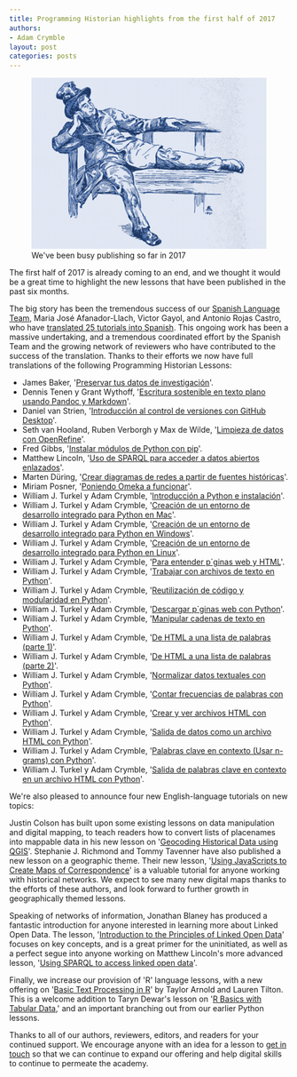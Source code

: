 ```yaml
---
title: Programming Historian highlights from the first half of 2017
authors: 
- Adam Crymble
layout: post
categories: posts 
---
```



<p><figure><img src="/images/roundup2017a/roundup2017a.png" alt=""/><figcaption>
    We've been busy publishing so far in 2017</figcaption></figure></p>

The first half of 2017 is already coming to an end, and we thought it would be a great time to highlight the new lessons that have been published in the past six months.

The big story has been the tremendous success of our [Spanish Language Team](http://programminghistorian.org/posts/announcing-new-team-spanish-language-editors), Maria Jos&eacute; Afanador-Llach, Victor Gayol, and Antonio Rojas Castro, who have [translated 25 tutorials into Spanish](http://programminghistorian.org/es/lecciones/). This ongoing work has been a massive undertaking, and a tremendous coordinated effort by the Spanish Team and the growing network of reviewers who have contributed to the success of the translation. Thanks to their efforts we now have full translations of the following Programming Historian Lessons:

* James Baker, '[Preservar tus datos de investigaci&oacute;n](http://programminghistorian.org/es/lecciones/preservar-datos-de-investigacion)'.
* Dennis Tenen y Grant Wythoff, '[Escritura sostenible en texto plano usando Pandoc y Markdown](http://programminghistorian.org/es/lecciones/escritura-sostenible-usando-pandoc-y-markdown)'.
* Daniel van Strien, '[Introducci&oacute;n al control de versiones con GitHub Desktop](http://programminghistorian.org/es/lecciones/introduccion-control-versiones-github-desktop)'.
* Seth van Hooland, Ruben Verborgh y Max de Wilde, '[Limpieza de datos con OpenRefine](http://programminghistorian.org/es/lecciones/limpieza-de-datos-con-OpenRefine)'.
* Fred Gibbs, '[Instalar m&oacute;dulos de Python con pip](http://programminghistorian.org/es/lecciones/instalar-modulos-python-pip)'.
* Matthew Lincoln, '[Uso de SPARQL para acceder a datos abiertos enlazados](http://programminghistorian.org/es/lecciones/sparql-datos-abiertos-enlazados)'.
* Marten D&uuml;ring, '[Crear diagramas de redes a partir de fuentes hist&oacute;ricas](http://programminghistorian.org/es/lecciones/creando-diagramas-de-redes-desde-fuentes-historicas)'.
* Miriam Posner, '[Poniendo Omeka a funcionar](http://programminghistorian.org/es/lecciones/poniendo-omeka-a-funcionar)'.
* William J. Turkel y Adam Crymble, '[Introducci&oacute;n a Python e instalaci&oacute;n](http://programminghistorian.org/es/lecciones/introduccion-e-instalacion)'.
* William J. Turkel y Adam Crymble, '[Creaci&oacute;n de un entorno de desarrollo integrado para Python en Mac](http://programminghistorian.org/es/lecciones/instalacion-mac)'.
* William J. Turkel y Adam Crymble, '[Creaci&oacute;n de un entorno de desarrollo integrado para Python en Windows](http://programminghistorian.org/es/lecciones/instalacion-windows)'.
* William J. Turkel y Adam Crymble, '[Creaci&oacute;n de un entorno de desarrollo integrado para Python en Linux](http://programminghistorian.org/es/lecciones/instalacion-linux)'.
* William J. Turkel y Adam Crymble, '[Para entender p&acute;ginas web y HTML](http://programminghistorian.org/es/lecciones/ver-archivos-html)'.
* William J. Turkel y Adam Crymble, '[Trabajar con archivos de texto en Python](http://programminghistorian.org/es/lecciones/trabajar-con-archivos-de-texto)'.
* William J. Turkel y Adam Crymble, '[Reutilizaci&oacute;n de c&oacute;digo y modularidad en Python](http://programminghistorian.org/es/lecciones/reutilizacion-de-codigo-y-modularidad)'.
* William J. Turkel y Adam Crymble, '[Descargar p&acute;ginas web con Python](http://programminghistorian.org/es/lecciones/trabajar-con-paginas-web)'.
* William J. Turkel y Adam Crymble, '[Manipular cadenas de texto en Python](http://programminghistorian.org/es/lecciones/manipular-cadenas-de-caracteres-en-python)'.
* William J. Turkel y Adam Crymble, '[De HTML a una lista de palabras (parte 1)](http://programminghistorian.org/es/lecciones/de-html-a-lista-de-palabras-1)'.
* William J. Turkel y Adam Crymble, '[De HTML a una lista de palabras (parte 2)](http://programminghistorian.org/es/lecciones/de-html-a-lista-de-palabras-2)'.
* William J. Turkel y Adam Crymble, '[Normalizar datos textuales con Python](http://programminghistorian.org/es/lecciones/normalizar-datos)'.
* William J. Turkel y Adam Crymble, '[Contar frecuencias de palabras con Python](http://programminghistorian.org/es/lecciones/contar-frecuencias)'.
* William J. Turkel y Adam Crymble, '[Crear y ver archivos HTML con Python](http://programminghistorian.org/es/lecciones/crear-y-ver-archivos-html-con-python)'.
* William J. Turkel y Adam Crymble, '[Salida de datos como un archivo HTML con Python](http://programminghistorian.org/es/lecciones/salida-de-datos-como-archivo-html)'.
* William J. Turkel y Adam Crymble, '[Palabras clave en contexto (Usar n-grams) con Python](http://programminghistorian.org/es/lecciones/palabras-clave-en-contexto-n-grams)'.
* William J. Turkel y Adam Crymble, '[Salida de palabras clave en contexto en un archivo HTML con Python](http://programminghistorian.org/es/lecciones/salida-palabras-clave-contexto-ngrams)'.

We're also pleased to announce four new English-language tutorials on new topics:

Justin Colson has built upon some existing lessons on data manipulation and digital mapping, to teach readers how to convert lists of placenames into mappable data in his new lesson on '[Geocoding Historical Data using QGIS](http://programminghistorian.org/lessons/geocoding-qgis)'. Stephanie J. Richmond and Tommy Tavenner have also published a new lesson on a geographic theme. Their new lesson, '[Using JavaScripts to Create Maps of Correspondence](http://programminghistorian.org/lessons/using-javascript-to-create-maps)' is a valuable tutorial for anyone working with historical networks. We expect to see many new digital maps thanks to the efforts of these authors, and look forward to further growth in geographically themed lessons.

Speaking of networks of information, Jonathan Blaney has produced a fantastic introduction for anyone interested in learning more about Linked Open Data. The lesson, '[Introduction to the Principles of Linked Open Data](http://programminghistorian.org/lessons/intro-to-linked-data)' focuses on key concepts, and is a great primer for the uninitiated, as well as a perfect segue into anyone working on Matthew Lincoln's more advanced lesson, '[Using SPARQL to access linked open data](http://programminghistorian.org/lessons/graph-databases-and-SPARQL)'.

Finally, we increase our provision of 'R' language lessons, with a new offering on '[Basic Text Processing in R](http://programminghistorian.org/lessons/basic-text-processing-in-r)' by Taylor Arnold and Lauren Tilton. This is a welcome addition to Taryn Dewar's lesson on '[R Basics with Tabular Data](http://programminghistorian.org/lessons/r-basics-with-tabular-data),' and an important branching out from our earlier Python lessons.

Thanks to all of our authors, reviewers, editors, and readers for your continued support. We encourage anyone with an idea for a lesson to [get in touch](http://programminghistorian.org/new-lesson-workflow) so that we can continue to expand our offering and help digital skills to continue to permeate the academy.
